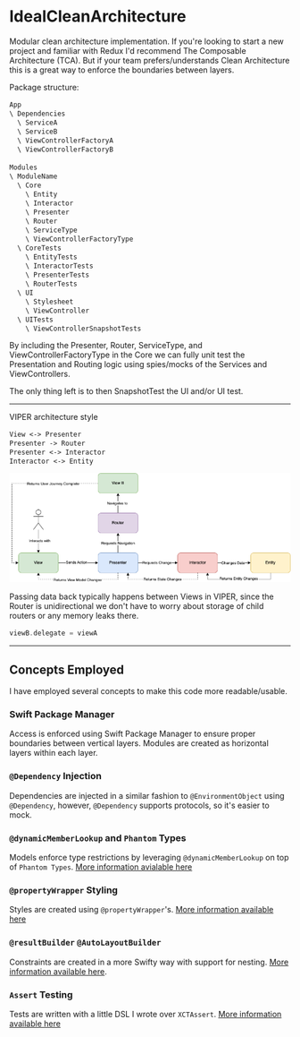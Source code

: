 # IdealCleanArchitecture

Modular clean architecture implementation. If you're looking to start a new project and familiar with Redux I'd recommend The Composable Architecture (TCA). But if your team prefers/understands Clean Architecture this is a great way to enforce the boundaries between layers.

Package structure:
```
App
\ Dependencies
  \ ServiceA
  \ ServiceB
  \ ViewControllerFactoryA
  \ ViewControllerFactoryB

Modules
\ ModuleName
  \ Core
    \ Entity
    \ Interactor
    \ Presenter
    \ Router
    \ ServiceType
    \ ViewControllerFactoryType
  \ CoreTests
    \ EntityTests
    \ InteractorTests
    \ PresenterTests
    \ RouterTests
  \ UI
    \ Stylesheet
    \ ViewController
  \ UITests
    \ ViewControllerSnapshotTests
```

By including the Presenter, Router, ServiceType, and ViewControllerFactoryType in the Core we can fully unit test the Presentation and Routing logic using spies/mocks of the Services and ViewControllers.

The only thing left is to then SnapshotTest the UI and/or UI test.

---

VIPER architecture style
```
View <-> Presenter
Presenter -> Router
Presenter <-> Interactor
Interactor <-> Entity
```
![VIPER](viper.png)

Passing data back typically happens between Views in VIPER, since the Router is unidirectional we don't have to worry about storage of child routers or any memory leaks there.

```swift
viewB.delegate = viewA
```

---

## Concepts Employed

I have employed several concepts to make this code more readable/usable.

### Swift Package Manager

Access is enforced using Swift Package Manager to ensure proper boundaries between vertical layers. Modules are created as horizontal layers within each layer.

### `@Dependency` Injection

Dependencies are injected in a similar fashion to `@EnvironmentObject` using `@Dependency`, however, `@Dependency` supports protocols, so it's easier to mock.

### `@dynamicMemberLookup` and `Phantom` Types

Models enforce type restrictions by leveraging `@dynamicMemberLookup` on top of `Phantom Types`. [More information avialable here](https://levelup.gitconnected.com/expressible-dynamic-phantom-types-513091b63f04)

### `@propertyWrapper` Styling

Styles are created using `@propertyWrapper`'s. [More information available here](https://betterprogramming.pub/view-styling-with-propertywrapper-92d8476e96a7)

### `@resultBuilder` `@AutoLayoutBuilder`

Constraints are created in a more Swifty way with support for nesting. [More information available here](https://betterprogramming.pub/autolayoutbuilder-294badac5015).

### `Assert` Testing

Tests are written with a little DSL I wrote over `XCTAssert`. [More information available here](https://betterprogramming.pub/assert-my-wrapper-framework-around-xctest-7d6bea2d05f9)
